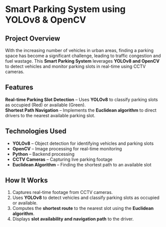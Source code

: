 # Smart Parking System using YOLOv8 & OpenCV  

## Project Overview  
With the increasing number of vehicles in urban areas, finding a parking space has become a significant challenge, leading to traffic congestion and fuel wastage. This **Smart Parking System** leverages **YOLOv8 and OpenCV** to detect vehicles and monitor parking slots in real-time using CCTV cameras.  

## Features  
**Real-time Parking Slot Detection** – Uses **YOLOv8** to classify parking slots as occupied (Red) or available (Green).  
**Shortest Path Navigation** – Implements the **Euclidean algorithm** to direct drivers to the nearest available parking slot.  


## Technologies Used  
- **YOLOv8** – Object detection for identifying vehicles and parking slots  
- **OpenCV** – Image processing for real-time monitoring  
- **Python** – Backend processing  
- **CCTV Cameras** – Capturing live parking footage  
- **Euclidean Algorithm** – Finding the shortest path to an available slot  

## How It Works  
1. Captures real-time footage from CCTV cameras.  
2. Uses **YOLOv8** to detect vehicles and classify parking slots as occupied or available.  
3. Computes the **shortest route** to the nearest slot using the **Euclidean algorithm**.  
4. Displays **slot availability and navigation path** to the driver.  


